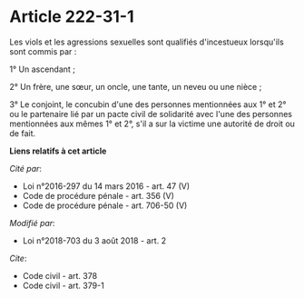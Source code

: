 # Article 222-31-1

Les viols et les agressions sexuelles sont qualifiés d'incestueux lorsqu'ils sont commis par :

1° Un ascendant ;

2° Un frère, une sœur, un oncle, une tante, un neveu ou une nièce ;

3° Le conjoint, le concubin d'une des personnes mentionnées aux 1° et 2° ou le partenaire lié par un pacte civil de
solidarité avec l'une des personnes mentionnées aux mêmes 1° et 2°, s'il a sur la victime une autorité de droit ou de fait.

**Liens relatifs à cet article**

_Cité par_:

  - Loi n°2016-297 du 14 mars 2016 - art. 47 (V)
  - Code de procédure pénale - art. 356 (V)
  - Code de procédure pénale - art. 706-50 (V)

_Modifié par_:

  - Loi n°2018-703 du 3 août 2018 - art. 2

_Cite_:

  - Code civil - art. 378
  - Code civil - art. 379-1

